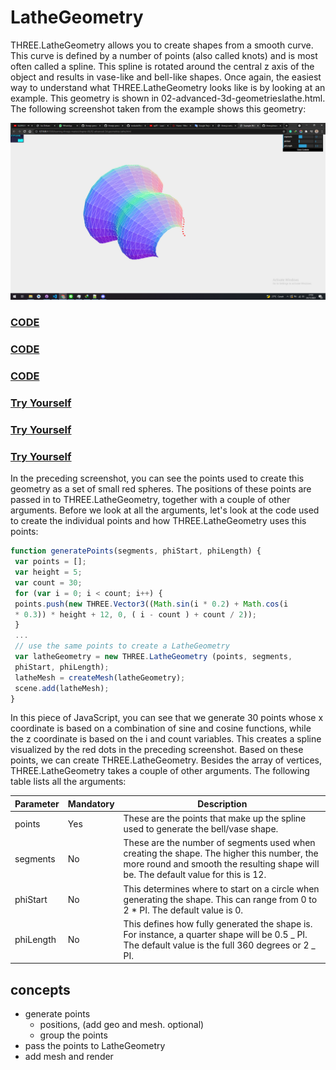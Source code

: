 # LatheGeometry

THREE.LatheGeometry allows you to create shapes from a smooth curve. This curve is defined by a number of points (also called knots) and is most often called a spline. This spline is rotated around the central z axis of the object and results in vase-like and bell-like shapes. Once again, the easiest way to understand what THREE.LatheGeometry looks like is by looking at an example. This geometry is shown in 02-advanced-3d-geometrieslathe.html. The following screenshot taken from the example shows this geometry:

<a href="../learning-threejs-master/chapter-06/02-advanced-3d-geometries-lathe.html">
  <img src="../img/5.2.png">
</a>

<a href="../learning-threejs-master/chapter-06/02-advanced-3d-geometries-lathe.html"><h3>CODE</h3></a>
<a href="../learning-threejs-master/chapter-06/02-advanced-3d-geometries-lathe.html"><h3>CODE</h3></a>
<a href="../learning-threejs-master/chapter-06/02-advanced-3d-geometries-lathe.html"><h3>CODE</h3></a>

<a href="https://cg2021c.github.io/threejs-presentation-anak-ambis/learning-threejs-master/chapter-06/02-advanced-3d-geometries-lathe.html"><h3>Try Yourself</h3></a>
<a href="https://cg2021c.github.io/threejs-presentation-anak-ambis/learning-threejs-master/chapter-06/02-advanced-3d-geometries-lathe.html"><h3>Try Yourself</h3></a>
<a href="https://cg2021c.github.io/threejs-presentation-anak-ambis/learning-threejs-master/chapter-06/02-advanced-3d-geometries-lathe.html"><h3>Try Yourself</h3></a>

In the preceding screenshot, you can see the points used to create this geometry as a set of small red spheres. The positions of these points are passed in to THREE.LatheGeometry, together with a couple of other arguments. Before we look at all the arguments, let's look at the code used to create the individual points and how THREE.LatheGeometry uses this points:

```js
function generatePoints(segments, phiStart, phiLength) {
 var points = [];
 var height = 5;
 var count = 30;
 for (var i = 0; i < count; i++) {
 points.push(new THREE.Vector3((Math.sin(i * 0.2) + Math.cos(i
 * 0.3)) * height + 12, 0, ( i - count ) + count / 2));
 }
 ...
 // use the same points to create a LatheGeometry
 var latheGeometry = new THREE.LatheGeometry (points, segments,
 phiStart, phiLength);
 latheMesh = createMesh(latheGeometry);
 scene.add(latheMesh);
}
```

In this piece of JavaScript, you can see that we generate 30 points whose x coordinate is based on a combination of sine and cosine functions, while the z coordinate is based on the i and count variables. This creates a spline visualized by the red dots in the preceding screenshot. Based on these points, we can create THREE.LatheGeometry. Besides the array of vertices, THREE.LatheGeometry takes a couple of other arguments. The following table lists all the arguments:

| Parameter | Mandatory | Description                                                                                                                                                                     |
| --------- | --------- | ------------------------------------------------------------------------------------------------------------------------------------------------------------------------------- |
| points    | Yes       | These are the points that make up the spline used to generate the bell/vase shape.                                                                                              |
| segments  | No        | These are the number of segments used when creating the shape. The higher this number, the more round and smooth the resulting shape will be. The default value for this is 12. |
| phiStart  | No        | This determines where to start on a circle when generating the shape. This can range from 0 to 2 \* PI. The default value is 0.                                                 |
| phiLength | No        | This defines how fully generated the shape is. For instance, a quarter shape will be 0.5 _ PI. The default value is the full 360 degrees or 2 _ PI.                             |

## concepts

- generate points
  - positions, (add geo and mesh. optional)
  - group the points
- pass the points to LatheGeometry
- add mesh and render
